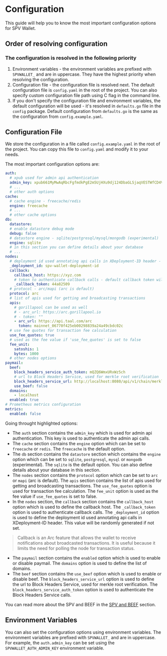 # Configuration

This guide will help you to know the most important configuration options for SPV Wallet.

## Order of resolving configuration

### The configuration is resolved in the following priority

1. Environment variables - the environment variables are prefixed with `SPVWALLET_` and are in uppercase. They have the highest priority when resolving the configuration.
2. Configuration file - the configuration file is resolved next. The default configuration file is `config.yaml` in the root of the project. You can also specify custom configuration file path using C flag in the command line.
3. If you don't specify the configuration file and environment variables, the default configuration will be used - it's resolved in `defaults.go` file in the `config` package. Default configuration from `defaults.go` is the same as the configuration from `config.example.yaml`.

## Configuration File

We store the configuration in a file called `config.example.yaml` in the root of the project. You can copy this file to `config.yaml` and modify it to your needs.

The most important configuration options are:

```yaml
auth:
  # xpub used for admin api authentication
  admin_key: xpub661MyMwAqRbcFgfmdkPgE2m5UjHXu9dj124DbaGLSjaqVESTWfCD4VuNmEbVPkbYLCkykwVZvmA8Pbf8884TQr1FgdG2nPoHR8aB36YdDQh
  # ...
  # other auth options
cache:
  # cache engine - freecache/redis
  engine: freecache
  # ...
  # other cache options
db:
  datastore:
  # enable datastore debug mode
  debug: false
  # datastore engine - sqlite/postgresql/mysql/mongodb (experimental)
  engine: sqlite
  # in this section you can define details about your database
  # ...
nodes:
  # deployment id used annotating api calls in XDeployment-ID header - this value will be randomly generated if not set
  _deployment_id: spv-wallet-deployment-id
  callback:
    callback_host: https://xyz.com
    # token to authenticate callback calls - default callback token will be generated from the Admin Key
    _callback_token: 44a82509
  # protocol - arc/mapi (arc is default)
  protocol: arc
  # list of apis used for getting and broadcasting transactions
  apis:
    # gorillapool can be used as well
    # - arc_url: https://arc.gorillapool.io
    # - token: ""
    - arc_url: https://api.taal.com/arc
      token: mainnet_06770f425eb00298839a24a49cbdc02c
  # use fee quotes for transaction fee calculation
  use_fee_quotes: true
  # used as the fee value if 'use_fee_quotes' is set to false
  fee_unit:
    satoshis: 1
    bytes: 1000
  # other nodes options
paymail:
  beef:
    block_headers_service_auth_token: mQZQ6WmxURxWz5ch
    # url to Block Headers Service, used for merkle root verification
    block_headers_service_url: http://localhost:8080/api/v1/chain/merkleroot/verify
    use_beef: false
  domains:
    - localhost
  enabled: true
# Prometheus metrics configuration
metrics:
  enabled: false
```

Going throught highlighted options:

* The `auth` section contains the `admin_key` which is used for admin api authentication. This key is used to authenticate the admin api calls.
* The `cache` section contains the `engine` option which can be set to `freecache` or `redis`. The `freecache` is the default option.
* The `db` section contains the `datastore` section which contains the `engine` option which can be set to `sqlite`, `postgresql`, `mysql` or `mongodb` (experimental). The `sqlite` is the default option. You can also define details about your database in this section.
* The `nodes` section contains the `protocol` option which can be set to `arc` or `mapi` (arc is default). The `apis` section contains the list of apis used for getting and broadcasting transactions. The `use_fee_quotes` option is used for transaction fee calculation. The `fee_unit` option is used as the fee value if `use_fee_quotes` is set to false.
* In the `nodes` section, the `callback` section contains the `callback_host` option which is used to define the callback host. The `_callback_token` option is used to authenticate callback calls. The `_deployment_id` option is used to define the deployment id used annotating api calls in XDeployment-ID header. This value will be randomly generated if not set.

> Callback is an Arc feature that allows the wallet to receive notifications about broadcasted transactions. It is useful because it limits the need for polling the node for transaction status.

* The `paymail` section contains the `enabled` option which is used to enable or disable paymail. The `domains` option is used to define the list of domains.
* The `beef` section contains the `use_beef` option which is used to enable or disable beef. The `block_headers_service_url` option is used to define the url to Block Headers Service, used for merkle root verification. The `block_headers_service_auth_token` option is used to authenticate the Block Headers Service calls.

You can read more about the SPV and BEEF in the [SPV and BEEF](../../../developer-docs/spv-wallet/spv\_and\_beef.md) section.

## Environment Variables

You can also set the configuration options using environment variables. The environment variables are prefixed with `SPVWALLET_` and are in uppercase. For example, the `auth.admin_key` can be set using the `SPVWALLET_AUTH_ADMIN_KEY` environment variable.
